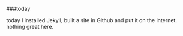 ###today

today I installed Jekyll, built a site in Github and put it on the internet. nothing great here.
